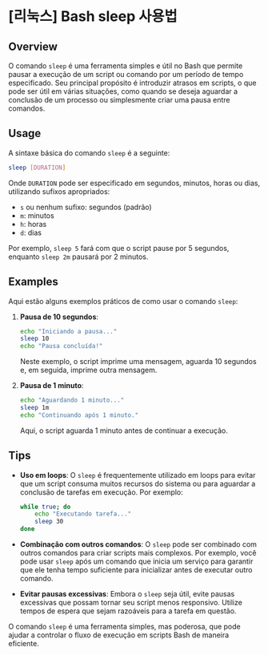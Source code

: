 # [리눅스] Bash sleep 사용법

## Overview
O comando `sleep` é uma ferramenta simples e útil no Bash que permite pausar a execução de um script ou comando por um período de tempo especificado. Seu principal propósito é introduzir atrasos em scripts, o que pode ser útil em várias situações, como quando se deseja aguardar a conclusão de um processo ou simplesmente criar uma pausa entre comandos.

## Usage
A sintaxe básica do comando `sleep` é a seguinte:

```bash
sleep [DURATION]
```

Onde `DURATION` pode ser especificado em segundos, minutos, horas ou dias, utilizando sufixos apropriados:

- `s` ou nenhum sufixo: segundos (padrão)
- `m`: minutos
- `h`: horas
- `d`: dias

Por exemplo, `sleep 5` fará com que o script pause por 5 segundos, enquanto `sleep 2m` pausará por 2 minutos.

## Examples
Aqui estão alguns exemplos práticos de como usar o comando `sleep`:

1. **Pausa de 10 segundos**:
   ```bash
   echo "Iniciando a pausa..."
   sleep 10
   echo "Pausa concluída!"
   ```

   Neste exemplo, o script imprime uma mensagem, aguarda 10 segundos e, em seguida, imprime outra mensagem.

2. **Pausa de 1 minuto**:
   ```bash
   echo "Aguardando 1 minuto..."
   sleep 1m
   echo "Continuando após 1 minuto."
   ```

   Aqui, o script aguarda 1 minuto antes de continuar a execução.

## Tips
- **Uso em loops**: O `sleep` é frequentemente utilizado em loops para evitar que um script consuma muitos recursos do sistema ou para aguardar a conclusão de tarefas em execução. Por exemplo:
  ```bash
  while true; do
      echo "Executando tarefa..."
      sleep 30
  done
  ```

- **Combinação com outros comandos**: O `sleep` pode ser combinado com outros comandos para criar scripts mais complexos. Por exemplo, você pode usar `sleep` após um comando que inicia um serviço para garantir que ele tenha tempo suficiente para inicializar antes de executar outro comando.

- **Evitar pausas excessivas**: Embora o `sleep` seja útil, evite pausas excessivas que possam tornar seu script menos responsivo. Utilize tempos de espera que sejam razoáveis para a tarefa em questão.

O comando `sleep` é uma ferramenta simples, mas poderosa, que pode ajudar a controlar o fluxo de execução em scripts Bash de maneira eficiente.